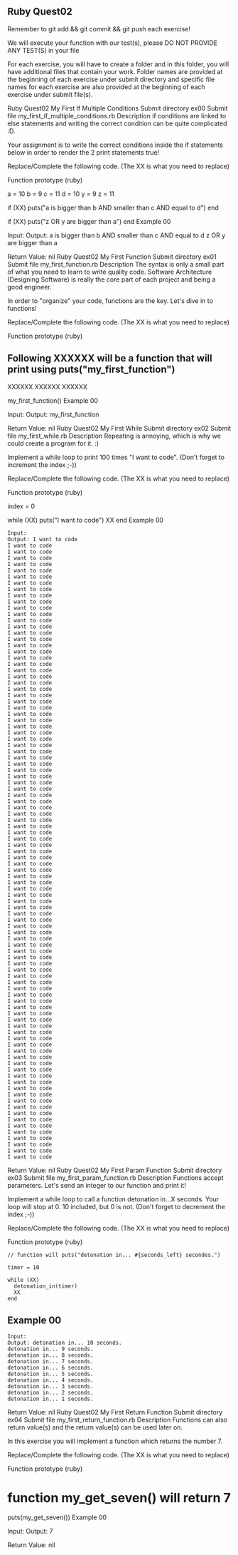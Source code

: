 ## Ruby Quest02
Remember to git add && git commit && git push each exercise!

We will execute your function with our test(s), please DO NOT PROVIDE ANY TEST(S) in your file

For each exercise, you will have to create a folder and in this folder, you will have additional files that contain your work. Folder names are provided at the beginning of each exercise under submit directory and specific file names for each exercise are also provided at the beginning of each exercise under submit file(s).

Ruby Quest02	My First If Multiple Conditions
Submit directory	ex00
Submit file	my_first_if_multiple_conditions.rb
Description
if conditions are linked to else statements and writing the correct condition can be quite complicated :D.

Your assignment is to write the correct conditions inside the if statements below in order to render the 2 print statements true!

Replace/Complete the following code.
(The XX is what you need to replace)

Function prototype (ruby)

a = 10
b = 9
c = 11
d = 10
y = 9
z = 11

if (XX)
  puts("a is bigger than b AND smaller than c AND equal to d")
end

if (XX)
  puts("z OR y are bigger than a")
end
Example 00

Input: 
Output: a is bigger than b AND smaller than c AND equal to d
z OR y are bigger than a

Return Value: nil
Ruby Quest02	My First Function
Submit directory	ex01
Submit file	my_first_function.rb
Description
The syntax is only a small part of what you need to learn to write quality code.
Software Architecture (Designing Software) is really the core part of each project and being a good engineer.

In order to "organize" your code, functions are the key. Let's dive in to functions!

Replace/Complete the following code.
(The XX is what you need to replace)

Function prototype (ruby)

## Following XXXXXX will be a function that will print using puts("my_first_function")
XXXXXX
XXXXXX
XXXXXX

my_first_function()
Example 00

Input: 
Output: my_first_function

Return Value: nil
Ruby Quest02	My First While
Submit directory	ex02
Submit file	my_first_while.rb
Description
Repeating is annoying, which is why we could create a program for it. :)

Implement a while loop to print 100 times "I want to code".
(Don't forget to increment the index ;-))

Replace/Complete the following code.
(The XX is what you need to replace)

Function prototype (ruby)

index = 0

while (XX)
  puts("I want to code")
  XX
end
Example 00
```
Input: 
Output: I want to code
I want to code
I want to code
I want to code
I want to code
I want to code
I want to code
I want to code
I want to code
I want to code
I want to code
I want to code
I want to code
I want to code
I want to code
I want to code
I want to code
I want to code
I want to code
I want to code
I want to code
I want to code
I want to code
I want to code
I want to code
I want to code
I want to code
I want to code
I want to code
I want to code
I want to code
I want to code
I want to code
I want to code
I want to code
I want to code
I want to code
I want to code
I want to code
I want to code
I want to code
I want to code
I want to code
I want to code
I want to code
I want to code
I want to code
I want to code
I want to code
I want to code
I want to code
I want to code
I want to code
I want to code
I want to code
I want to code
I want to code
I want to code
I want to code
I want to code
I want to code
I want to code
I want to code
I want to code
I want to code
I want to code
I want to code
I want to code
I want to code
I want to code
I want to code
I want to code
I want to code
I want to code
I want to code
I want to code
I want to code
I want to code
I want to code
I want to code
I want to code
I want to code
I want to code
I want to code
I want to code
I want to code
I want to code
I want to code
I want to code
I want to code
I want to code
I want to code
I want to code
I want to code
I want to code
I want to code
I want to code
I want to code
I want to code
I want to code
```
Return Value: nil
Ruby Quest02	My First Param Function
Submit directory	ex03
Submit file	my_first_param_function.rb
Description
Functions accept parameters. Let's send an integer to our function and print it!

Implement a while loop to call a function detonation in...X seconds.
Your loop will stop at 0. 10 included, but 0 is not.
(Don't forget to decrement the index ;-))

Replace/Complete the following code.
(The XX is what you need to replace)

Function prototype (ruby)
```
// function will puts("detonation in... #{seconds_left} secondes.")

timer = 10

while (XX)
  detonation_in(timer)
  XX
end
```
## Example 00
```
Input: 
Output: detonation in... 10 seconds.
detonation in... 9 seconds.
detonation in... 8 seconds.
detonation in... 7 seconds.
detonation in... 6 seconds.
detonation in... 5 seconds.
detonation in... 4 seconds.
detonation in... 3 seconds.
detonation in... 2 seconds.
detonation in... 1 seconds.
```
Return Value: nil
Ruby Quest02	My First Return Function
Submit directory	ex04
Submit file	my_first_return_function.rb
Description
Functions can also return value(s) and the return value(s) can be used later on.

In this exercise you will implement a function which returns the number 7.

Replace/Complete the following code.
(The XX is what you need to replace)

Function prototype (ruby)

# function my_get_seven() will return 7

puts(my_get_seven())
Example 00

Input: 
Output: 7

Return Value: nil
